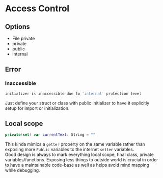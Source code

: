 # Access Control

## Options

- File private
- private
- public
- internal

## Error

### Inaccessible

```sh
initializer is inaccessible due to 'internal' protection level
```

Just define your struct or class with public initializer to have it explicitly setup for import or initialization.



## Local scope

```swift
private(set) var currentText: String = ""
```
This kinda mimics a `getter` property on the same variable rather than exposing more `Public` variables to the internet `setter` variables.  
Good design is always to mark everything local scope, final class, private variables/functions. Exposing less things to outside world is crucial in order to have a maintainable code-base as well as helps avoid mind mapping while debugging.